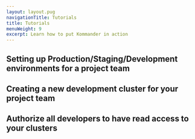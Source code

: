 ```yaml
---
layout: layout.pug
navigationTitle: Tutorials
title: Tutorials
menuWeight: 9
excerpt: Learn how to put Kommander in action
---
```


## Setting up Production/Staging/Development environments for a project team

## Creating a new development cluster for your project team

## Authorize all developers to have read access to your clusters
